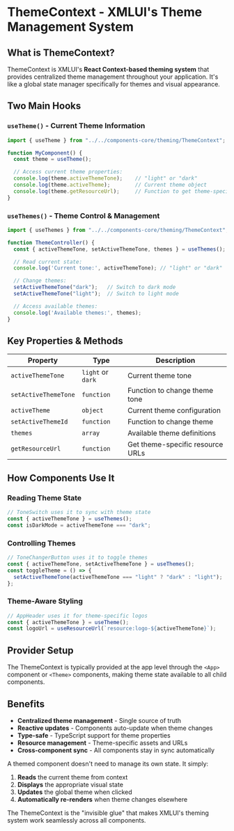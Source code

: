 # ThemeContext - XMLUI's Theme Management System

## What is ThemeContext?

ThemeContext is XMLUI's **React Context-based theming system** that provides centralized theme management throughout your application. It's like a global state manager specifically for themes and visual appearance.

## Two Main Hooks

### `useTheme()` - Current Theme Information

```typescript
import { useTheme } from "../../components-core/theming/ThemeContext";

function MyComponent() {
  const theme = useTheme();

  // Access current theme properties:
  console.log(theme.activeThemeTone);    // "light" or "dark"
  console.log(theme.activeTheme);        // Current theme object
  console.log(theme.getResourceUrl);     // Function to get theme-specific resources
}
```

### `useThemes()` - Theme Control & Management

```typescript
import { useThemes } from "../../components-core/theming/ThemeContext";

function ThemeController() {
  const { activeThemeTone, setActiveThemeTone, themes } = useThemes();

  // Read current state:
  console.log('Current tone:', activeThemeTone); // "light" or "dark"

  // Change themes:
  setActiveThemeTone("dark");   // Switch to dark mode
  setActiveThemeTone("light");  // Switch to light mode

  // Access available themes:
  console.log('Available themes:', themes);
}
```

## Key Properties & Methods

| Property | Type | Description |
|----------|------|-------------|
| `activeThemeTone` | `light` or `dark` | Current theme tone |
| `setActiveThemeTone` | `function` | Function to change theme tone |
| `activeTheme` | `object` | Current theme configuration |
| `setActiveThemeId` | `function` | Function to change theme |
| `themes` | `array` | Available theme definitions |
| `getResourceUrl` | `function` | Get theme-specific resource URLs |

## How Components Use It

### Reading Theme State

```typescript
// ToneSwitch uses it to sync with theme state
const { activeThemeTone } = useThemes();
const isDarkMode = activeThemeTone === "dark";
```

### Controlling Themes

```typescript
// ToneChangerButton uses it to toggle themes
const { activeThemeTone, setActiveThemeTone } = useThemes();
const toggleTheme = () => {
  setActiveThemeTone(activeThemeTone === "light" ? "dark" : "light");
};
```

### Theme-Aware Styling

```typescript
// AppHeader uses it for theme-specific logos
const { activeThemeTone } = useTheme();
const logoUrl = useResourceUrl(`resource:logo-${activeThemeTone}`);
```

## Provider Setup

The ThemeContext is typically provided at the app level through the `<App>` component or `<Theme>` components, making theme state available to all child components.

## Benefits

- **Centralized theme management** - Single source of truth
- **Reactive updates** - Components auto-update when theme changes
- **Type-safe** - TypeScript support for theme properties
- **Resource management** - Theme-specific assets and URLs
- **Cross-component sync** - All components stay in sync automatically

A themed component doesn't need to manage its own state. It simply:

1. **Reads** the current theme from context
2. **Displays** the appropriate visual state
3. **Updates** the global theme when clicked
4. **Automatically re-renders** when theme changes elsewhere

The ThemeContext is the "invisible glue" that makes XMLUI's theming system work seamlessly across all components.
